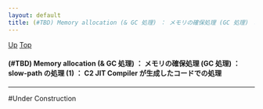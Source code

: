 ```yaml
---
layout: default
title: (#TBD) Memory allocation (& GC 処理) ： メモリの確保処理 (GC 処理) ： slow-path の処理 (1) ： C2 JIT Compiler が生成したコードでの処理
---
```

[Up](nocFDay137.html) [Top](../index.html)

#### (#TBD) Memory allocation (& GC 処理) ： メモリの確保処理 (GC 処理) ： slow-path の処理 (1) ： C2 JIT Compiler が生成したコードでの処理

--- 
#Under Construction






